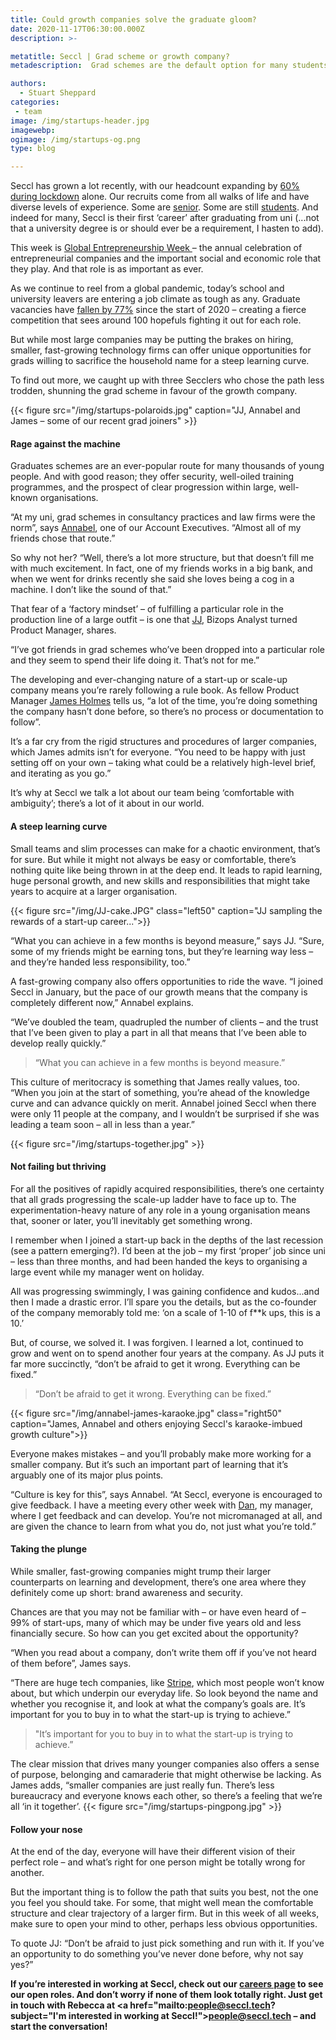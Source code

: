 ```yaml
---
title: Could growth companies solve the graduate gloom?
date: 2020-11-17T06:30:00.000Z
description: >-

metatitle: Seccl | Grad scheme or growth company?
metadescription:  Grad schemes are the default option for many students. But as many large companies slash jobs and cut back on hiring, could it be time for a rethink? Find out about the benefits of working at small companies from three fresh-faced Secclers!

authors:
  - Stuart Sheppard
categories:
 - team
image: /img/startups-header.jpg
imagewebp:
ogimage: /img/startups-og.png
type: blog

---
```



Seccl has grown a lot recently, with our headcount expanding by [60% during lockdown](/blog/one-year-with-octopus) alone. Our recruits come from all walks of life and have diverse levels of experience. Some are [senior](/blog/new-joiners-october). Some are still [students](/blog/meet-adnan-yordan). And indeed for many, Seccl is their first ‘career’ after graduating from uni (...not that a university degree is or should ever be a requirement, I hasten to add).

This week is <a href="https://www.genglobal.org/uk" target="_blank"> Global Entrepreneurship Week </a> – the annual celebration of entrepreneurial companies and the important social and economic role that they play. And that role is as important as ever.

As we continue to reel from a global pandemic, today’s school and university leavers are entering a job climate as tough as any. Graduate vacancies have <a href="https://www.theguardian.com/education/2020/jun/29/help-springs-up-for-uk-graduates-facing-bleak-job-market" target="_blank">fallen by 77%</a> since the start of 2020 – creating a fierce competition that sees around 100 hopefuls fighting it out for each role.

But while most large companies may be putting the brakes on hiring, smaller, fast-growing technology firms can offer unique opportunities for grads willing to sacrifice the household name for a steep learning curve.

To find out more, we caught up with three Secclers who chose the path less trodden, shunning the grad scheme in favour of the growth company.

{{< figure src="/img/startups-polaroids.jpg" caption="JJ, Annabel and James – some of our recent grad joiners" >}}


#### Rage against the machine

Graduates schemes are an ever-popular route for many thousands of young people. And with good reason; they offer security, well-oiled training programmes, and the prospect of clear progression within large, well-known organisations.

“At my uni, grad schemes in consultancy practices and law firms were the norm”, says [Annabel](/blog/meet-annabel-melvin), one of our Account Executives. “Almost all of my friends chose that route.”

So why not her? “Well, there’s a lot more structure, but that doesn’t fill me with much excitement. In fact, one of my friends works in a big bank, and when we went for drinks recently she said she loves being a cog in a machine. I don’t like the sound of that.”

That fear of a ‘factory mindset’ – of fulfilling a particular role in the production line of a large outfit – is one that [JJ](blog/meet-jj-whalley), Bizops Analyst turned Product Manager, shares.


“I’ve got friends in grad schemes who’ve been dropped into a particular role and they seem to spend their life doing it. That’s not for me.”

The developing and ever-changing nature of a start-up or scale-up company means you’re rarely following a rule book. As fellow Product Manager <a href="https://www.linkedin.com/in/james-holmes-318a20b9/" target="_blank">James Holmes</a> tells us, “a lot of the time, you’re doing something the company hasn’t done before, so there’s no process or documentation to follow”.

It’s a far cry from the rigid structures and procedures of larger companies, which James admits isn’t for everyone. “You need to be happy with just setting off on your own – taking what could be a relatively high-level brief, and iterating as you go.”

It’s why at Seccl we talk a lot about our team being ‘comfortable with ambiguity’; there’s a lot of it about in our world.


#### A steep learning curve

Small teams and slim processes can make for a chaotic environment, that’s for sure. But while it might not always be easy or comfortable, there’s nothing quite like being thrown in at the deep end. It leads to rapid learning, huge personal growth, and new skills and responsibilities that might take years to acquire at a larger organisation.

{{< figure src="/img/JJ-cake.JPG" class="left50" caption="JJ sampling the rewards of a start-up career...">}}

“What you can achieve in a few months is beyond measure,” says JJ. “Sure, some of my friends might be earning tons, but they’re learning way less – and they’re handed less responsibility, too.”


A fast-growing company also offers opportunities to ride the wave. “I joined Seccl in January, but the pace of our growth means that the company is completely different now,” Annabel explains.


“We’ve doubled the team, quadrupled the number of clients – and the trust that I’ve been given to play a part in all that means that I’ve been able to develop really quickly.”

> “What you can achieve in a few months is beyond measure.”


This culture of meritocracy is something that James really values, too. “When you join at the start of something, you’re ahead of the knowledge curve and can advance quickly on merit. Annabel joined Seccl when there were only 11 people at the company, and I wouldn’t be surprised if she was leading a team soon – all in less than a year.”

{{< figure src="/img/startups-together.jpg" >}}


#### Not failing but thriving

For all the positives of rapidly acquired responsibilities, there’s one certainty that all grads progressing the scale-up ladder have to face up to. The experimentation-heavy nature of any role in a young organisation means that, sooner or later, you’ll inevitably get something wrong.

I remember when I joined a start-up back in the depths of the last recession (see a pattern emerging?). I’d been at the job – my first ‘proper’ job since uni – less than three months, and had been handed the keys to organising a large event while my manager went on holiday.

All was progressing swimmingly, I was gaining confidence and kudos...and then I made a drastic error. I’ll spare you the details, but as the co-founder of the company memorably told me: ‘on a scale of 1-10 of f**k ups, this is a 10.’

But, of course, we solved it. I was forgiven. I learned a lot, continued to grow and went on to spend another four years at the company. As JJ puts it far more succinctly, “don’t be afraid to get it wrong. Everything can be fixed.”

> “Don’t be afraid to get it wrong. Everything can be fixed.”

{{< figure src="/img/annabel-james-karaoke.jpg" class="right50" caption="James, Annabel and others enjoying Seccl's karaoke-imbued growth culture">}}


Everyone makes mistakes – and you’ll probably make more working for a smaller company. But it’s such an important part of learning that it’s arguably one of its major plus points.

“Culture is key for this”, says Annabel. “At Seccl, everyone is encouraged to give feedback. I have a meeting every other week with [Dan](/authors/dan-marsh), my manager, where I get feedback and can develop. You’re not micromanaged at all, and are given the chance to learn from what you do, not just what you’re told.”

#### Taking the plunge

While smaller, fast-growing companies might trump their larger counterparts on learning and development, there’s one area where they definitely come up short: brand awareness and security.

Chances are that you may not be familiar with – or have even heard of – 99% of start-ups, many of which may be under five years old and less financially secure. So how can you get excited about the opportunity?

“When you read about a company, don’t write them off if you’ve not heard of them before”, James says.

“There are huge tech companies, like <a href="https://stripe.com/" target="_blank">Stripe</a>, which most people won’t know about, but which underpin our everyday life. So look beyond the name and whether you recognise it, and look at what the company’s goals are. It’s important for you to buy in to what the start-up is trying to achieve.”

> "It’s important for you to buy in to what the start-up is trying to achieve.”

The clear mission that drives many younger companies also offers a sense of purpose, belonging and camaraderie that might otherwise be lacking. As James adds, “smaller companies are just really fun. There’s less bureaucracy and everyone knows each other, so there’s a feeling that we’re all ‘in it together’.
{{< figure src="/img/startups-pingpong.jpg" >}}

#### Follow your nose
At the end of the day, everyone will have their different vision of their perfect role – and what’s right for one person might be totally wrong for another.

But the important thing is to follow the path that suits you best, not the one you feel you should take. For some, that might well mean the comfortable structure and clear trajectory of a larger firm. But in this week of all weeks, make sure to open your mind to other, perhaps less obvious opportunities.

To quote JJ: “Don’t be afraid to just pick something and run with it. If you’ve an opportunity to do something you’ve never done before, why not say yes?”



__If you’re interested in working at Seccl, check out our [careers page](/careers) to see our open roles. And don’t worry if none of them look totally right. Just get in touch with Rebecca at <a href="mailto:people@seccl.tech?subject="I'm interested in working at Seccl!">people@seccl.tech</a> – and start the conversation!__

